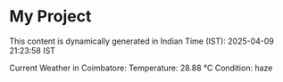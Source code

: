 # My Project

This content is dynamically generated in Indian Time (IST): 2025-04-09 21:23:58 IST


Current Weather in Coimbatore:
Temperature: 28.88 °C
Condition: haze
